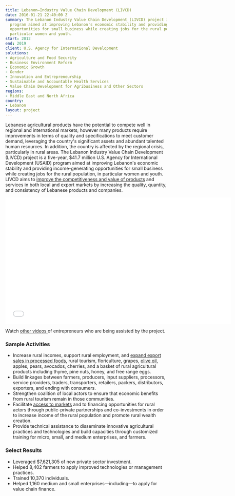 ```yaml
---
title: Lebanon—Industry Value Chain Development (LIVCD)
date: 2016-01-21 22:40:00 Z
summary: The Lebanon Industry Value Chain Development (LIVCD) project is a five-year
  program aimed at improving Lebanon's economic stability and providing income-generating
  opportunities for small business while creating jobs for the rural population, in
  particular women and youth.
start: 2012
end: 2019
client: U.S. Agency for International Development
solutions:
- Agriculture and Food Security
- Business Environment Reform
- Economic Growth
- Gender
- Innovation and Entrepreneurship
- Sustainable and Accountable Health Services
- Value Chain Development for Agribusiness and Other Sectors
regions:
- Middle East and North Africa
country:
- Lebanon
layout: project
---
```


Lebanese agricultural products have the potential to compete well in regional and international markets; however many products require improvements in terms of quality and specifications to meet customer demand, leveraging the country's significant assets and abundant talented human resources. In addition, the country is affected by the regional crisis, particularly in rural areas. The Lebanon Industry Value Chain Development (LIVCD) project is a five-year, $41.7 million U.S. Agency for International Development (USAID) program aimed at improving Lebanon's economic stability and providing income-generating opportunities for small business while creating jobs for the rural population, in particular women and youth. LIVCD aims to [improve the competitiveness and value of products](http://dai-global-developments.com/articles/despite-regional-instability-lebanons-honey-sector-reaches-new-heights/?utm_source=daidotcom) and services in both local and export markets by increasing the quality, quantity, and consistency of Lebanese products and companies.

<iframe allowfullscreen="" frameborder="0" height="394" mozallowfullscreen="" src="//player.vimeo.com/video/112061216" webkitallowfullscreen="" width="703"></iframe>

Watch [other videos ](https://www.youtube.com/channel/UCpLbGE-sJXJBQ-ZFxy5cw9g/videos)of entrepreneurs who are being assisted by the project.

### Sample Activities

* Increase rural incomes, support rural employment, and [expand export sales in processed foods](http://dai-global-developments.com/articles/feed-the-future-project-builds-freekeh-industry-in-lebanon/?utm_source=daidotcom), rural tourism, floriculture, grapes, [olive oil](http://www.naharnet.com/stories/en/168984-usaid-funded-olive-oil-mechanical-harvesting-program-draws-to-a-close-1-000-olive-oil-producers-benefited), apples, pears, avocados, cherries, and a basket of rural agricultural products including thyme, pine nuts, honey, and free range eggs.
* Build linkages between farmers, producers, input suppliers, processors, service providers, traders, transporters, retailers, packers, distributors, exporters, and ending with consumers.
* Strengthen coalition of local actors to ensure that economic benefits from rural tourism remain in those communities.
* Facilitate [access to markets](http://www.executive-magazine.com/industry-agriculture/from-the-olive-to-the-oil) and to financing opportunities for rural actors through public-private partnerships and co-investments in order to increase income of the rural population and promote rural wealth creation.
* Provide technical assistance to disseminate innovative agricultural practices and technologies and build capacities through customized training for micro, small, and medium enterprises, and farmers.

### Select Results

* Leveraged $7,621,305 of new private sector investment.
* Helped 8,402 farmers to apply improved technologies or management practices.
* Trained 10,370 individuals.
* Helped 1,160 medium and small enterprises—including—to apply for value chain finance.
